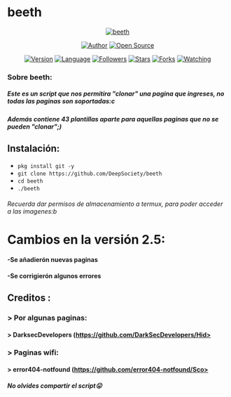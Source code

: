 # beeth

<p align="center">
<a href="#"><img title="beeth" src="https://emailspoofbyharris.000webhostapp.com/pro/beeth.jpg"></a>
</p>

<p align="center">
<a href="https://github.com/HiddenSt4r"><img title="Author" src="https://img.shields.io/badge/Author-HiddenSt4r-svg?style=for-the-badge&logo=github"></a>
<a href="#"><img title="Open Source" src="https://img.shields.io/badge/Open%20Source-%E2%9D%A4-green?style=for-the-badge"></a>
</p>

<div align="center">
<a href="#"><img title="Version" src="https://img.shields.io/badge/Version-2.5-green.svg?style=flat-square"></a>
<a href="#"><img title="Language" src="https://badges.frapsoft.com/bash/v1/bash.png?v=103"></a>
<a href="https://github.com/DeepSociety/followers"><img title="Followers" src="https://img.shields.io/github/followers/DeepSociety?color=blue&style=flat-square"></a>
<a href="https://github.com/HiddenSt4r/beeth/stargazers/"><img title="Stars" src="https://img.shields.io/github/stars/HiddenSt4r/beeth?color=red&style=flat-square"></a>
<a href="https://github.com/HiddenSt4r/beeth/network/members"><img title="Forks" src="https://img.shields.io/github/forks/HiddenSt4r/beeth?color=red&style=flat-square"></a>
<a href="https://github.com/HiddenSt4r/beeth/watchers"><img title="Watching" src="https://img.shields.io/github/watchers/HiddenSt4r/beeth?label=Watchers&color=blue&style=flat-square"></a>
</div>

### Sobre beeth:

##### Este es un script que nos permitira "clonar" una pagina que ingreses, no todas las paginas son soportadas:c

##### Además contiene 43 plantillas aparte para aquellas paginas que no se pueden "clonar";)

## Instalación:

* `pkg install git -y`
* `git clone https://github.com/DeepSociety/beeth`
* `cd beeth`
* `./beeth`

###### Recuerda dar permisos de almacenamiento a termux, para poder acceder a las imagenes:b

# Cambios en la versión 2.5:

#### -Se añadierón nuevas paginas
#### -Se corrigierón algunos errores

## Creditos :
###  > Por algunas paginas:
#### > DarksecDevelopers (https://github.com/DarkSecDevelopers/Hid>
###  > Paginas wifi:
#### > error404-notfound (https://github.com/error404-notfound/Sco>

##### No olvides compartir el script😛

